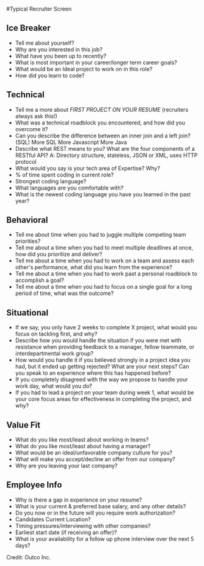 #Typical Recruiter Screen

## Ice Breaker

* Tell me about yourself?
* Why are you interested in this job?
* What have you been up to recently?
* What is most important in your career/longer term career goals?
* What would be an Ideal project to work on in this role?
* How did you learn to code?

## Technical

* Tell me a more about *FIRST PROJECT ON YOUR RESUME* (recruiters always ask this!)
* What was a technical roadblock you encountered, and how did you overcome it?
* Can you describe the difference between an inner join and a left join? (SQL)
More SQL
More Javascript
More Java
* Describe what REST means to you? What are the four components of a RESTful API?
	A: Directory structure, stateless, JSON or XML, uses HTTP protocol
* What would you say is your tech area of Expertise? Why?
* % of time spent coding in current role?
* Strongest coding language?
* What languages are you comfortable with?
* What is the newest coding language you have you learned in the past year?

## Behavioral
* Tell me about time when you had to juggle multiple competing team priorities?
* Tell me about a time when you had to meet multiple deadlines at once, how did you prioritize and deliver?
* Tell me about a time when you had to work on a team and assess each other's performance, what did you learn from the experience?
* Tell me about a time when you had to work past a personal roadblock to accomplish a goal?
* Tell me about a time when you had to focus on a single goal for a long period of time, what was the outcome?


## Situational
* If we say, you only have 2 weeks to complete X project, what would you focus on tackling first, and why?
* Describe how you would handle the situation if you were met with resistance when providing feedback to a manager, fellow teammate, or interdepartmental work group?
* How would you handle it if you believed strongly in a project idea you had, but it ended up getting rejected? What are your next steps? Can you speak to an experience where this has happened before?
* If you completely disagreed with the way we propose to handle your work day, what would you do?
* If you had to lead a project on your team during week 1, what would be your core focus areas for effectiveness in completing the project, and why?

## Value Fit
* What do you like most/least about working in teams?
* What do you like most/least about having a manager?
* What would be an ideal/unfavorable company culture for you?
* What will make you accept/decline an offer from our company?
* Why are you leaving your last company?

## Employee Info
* Why is there a gap in experience on your resume?
* What is your current & preferred base salary, and any other details?
* Do you now or in the future will you require work authorization?
* Candidates Current Location?
* Timing pressures/interviewing with other companies?
* Earliest start date (if receiving an offer)?
* What is your availability for a follow up phone interview over the next 5 days?

Credit: Outco Inc.
